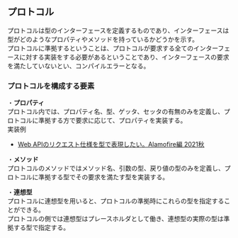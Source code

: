 プロトコル
---
プロトコルは型のインターフェースを定義するものであり、インターフェースは型がどのようなプロパティやメソッドを持っているかどうかを示す。  
プロトコルに準拠するということは、プロトコルが要求する全てのインターフェースに対する実装をする必要があるということであり、インターフェースの要求を満たしていないとい、コンパイルエラーとなる。  

### プロトコルを構成する要素  
・**プロパティ**  
プロトコル内では、プロパティ名、型、ゲッタ、セッタの有無のみを定義し、プロトコルに準拠する方で要求に応じて、プロパティを実装する。  
実装例
- [Web APIのリクエスト仕様を型で表現したい。Alamofire編 2021秋](https://qiita.com/yimajo/items/dd0daae1b264570c152d)  

・**メソッド**  
プロトコルのメソッドではメソッド名、引数の型、戻り値の型のみを定義し、プロトコルに準拠する型でその要求を満たす型を実装する。  

・**連想型**  
プロトコルに連想型を用いると、プロトコルの準拠時にこれらの型を指定することができる。  
プロトコルの側では連想型はプレースホルダとして働き、連想型の実際の型は準拠する型で指定する。  


